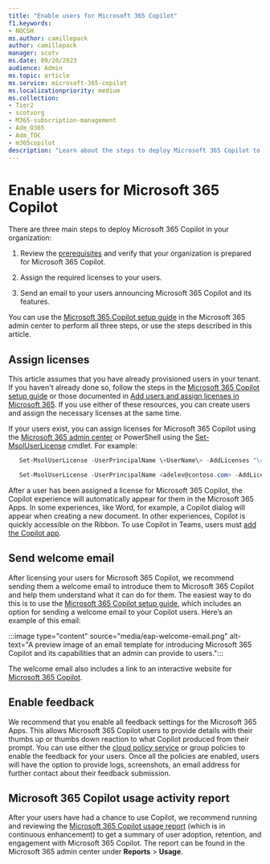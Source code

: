 ```yaml
---
title: "Enable users for Microsoft 365 Copilot"
f1.keywords:
- NOCSH
ms.author: camillepack
author: camillepack
manager: scotv
ms.date: 09/20/2023
audience: Admin
ms.topic: article
ms.service: microsoft-365-copilot
ms.localizationpriority: medium
ms.collection: 
- Tier2
- scotvorg
- M365-subscription-management 
- Adm_O365
- Adm_TOC
- m365copilot
description: "Learn about the steps to deploy Microsoft 365 Copilot to your users."
---
```


# Enable users for Microsoft 365 Copilot

There are three main steps to deploy Microsoft 365 Copilot in your organization:

1. Review the [prerequisites](microsoft-365-copilot-requirements.md) and verify that your organization is prepared for Microsoft 365 Copilot.

2. Assign the required licenses to your users.

3. Send an email to your users announcing Microsoft 365 Copilot and its features.

You can use the [Microsoft 365 Copilot setup guide](https://go.microsoft.com/fwlink/p/?linkid=2243702) in the Microsoft 365 admin center to perform all three steps, or use the steps described in this article.

## Assign licenses

This article assumes that you have already provisioned users in your tenant. If you haven't already done so, follow the steps in the [Microsoft 365 Copilot setup guide](https://go.microsoft.com/fwlink/p/?linkid=2243702) or those documented in [Add users and assign licenses in Microsoft 365](/microsoft-365/admin/add-users/add-users). If you use either of these resources, you can create users and assign the necessary licenses at the same time.

If your users exist, you can assign licenses for Microsoft 365 Copilot using the [Microsoft 365 admin center](/microsoft-365/admin/manage/assign-licenses-to-users) or PowerShell using the [Set-MsolUserLicense](/powershell/module/msonline/set-msoluserlicense) cmdlet. For example:

```PowerShell
   Set-MsolUserLicense -UserPrincipalName \<UserName\> -AddLicenses "\<tenantname\>:Microsoft_365_Copilot"
```

```PowerShell
   Set-MsolUserLicense -UserPrincipalName <adelev@contoso.com> -AddLicenses "contoso:Microsoft_365_Copilot"
```

After a user has been assigned a license for Microsoft 365 Copilot, the Copilot experience will automatically appear for them in the Microsoft 365 Apps. In some experiences, like Word, for example, a Copilot dialog will appear when creating a new document. In other experiences, Copilot is quickly accessible on the Ribbon. To use Copilot in Teams, users must [add the Copilot app](https://support.microsoft.com/office/add-an-app-to-microsoft-teams-b2217706-f7ed-4e64-8e96-c413afd02f77).

## Send welcome email

After licensing your users for Microsoft 365 Copilot, we recommend sending them a welcome email to introduce them to Microsoft 365 Copilot and help them understand what it can do for them. The easiest way to do this is to use the [Microsoft 365 Copilot setup guide](https://go.microsoft.com/fwlink/p/?linkid=2243702), which includes an option for sending a welcome email to your Copilot users. Here’s an example of this email:

:::image type="content" source="media/eap-welcome-email.png" alt-text="A preview image of an email template for introducing Microsoft 365 Copilot and its capabilities that an admin can provide to users.":::

The welcome email also includes a link to an interactive website for [Microsoft 365 Copilot](https://support.microsoft.com/copilot).

## Enable feedback

We recommend that you enable all feedback settings for the Microsoft 365 Apps. This allows Microsoft 365 Copilot users to provide details with their thumbs up or thumbs down reaction to what Copilot produced from their prompt. You can use either the [cloud policy service](https://config.office.com) or group policies to enable the feedback for your users. Once all the policies are enabled, users will have the option to provide logs, screenshots, an email address for further contact about their feedback submission.

## Microsoft 365 Copilot usage activity report

After your users have had a chance to use Copilot, we recommend running and reviewing the [Microsoft 365 Copilot usage report](/microsoft-365/admin/activity-reports/microsoft-365-copilot-usage) (which is in continuous enhancement) to get a summary of user adoption, retention, and engagement with Microsoft 365 Copilot. The report can be found in the Microsoft 365 admin center under **Reports** > **Usage**.
